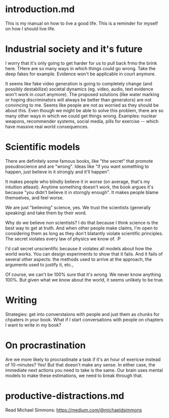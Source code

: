 # introduction.md

This is my manual on how to live a good life. This is a reminder for myself on how I should live life. 


# Industrial society and it's future

I worry that it's only going to get harder for us to pull back frmo the brink here. THere are so many ways in which things could go wrong. Take the deep fakes for example. Evidence won't be applicable in court anymore.

It seems like fake video generation is going to completely change (and possibly destabilize) societal dynamics (eg. video, audio, text evidence won't work in court anymore). The proposed solutions (like water marking or hoping discriminators will always be better than generators) are not convincing to me. Seems like people are not as worried as they should be about this. Even though we might be able to solve this problem, there are so many other ways in which we could get things wrong. Examples: nuclear weapons, recommender systems, social media, pills for exercise -- which have massive real world consequences. 

# Scientific models

There are definitely some famous books, like "the secret" that promote pseudoscience and are "wrong". Ideas like "if you want something to happen, just believe in it strongly and it'll happen". 

It makes people who blindly believe it in worse (on average, that's my intuition atleast). Anytime something doesn't work, the book argues it's because "you didn't believe it in storngly enough". It makes people blame themselves, and feel worse.

We are just "believing" science, yes. We trust the scientists (generally speaking) and take them by their word.

Why do we believe non scientists? I do that because I think science is the best way to get at truth. And when other people make claims, I'm open to considering them as long as they don't blatantly violate scientific principles. The secret violates every law of physics we know of. :P

I'd call secret unscientific because it violates all models about how the world works. You can design experiments to show that it fails. And it fails of several other aspects: the methods used to arrive at the approach, the arguments used to justify it, etc.,

Of course, we can't be 100% sure that it's wrong. We never know anything 100%. But given what we know about the world, it seems unlikely to be true.

# Writing

Strategies: get into converstaions with people and just them as chunks for chpaters in your book.
What if I start conversations with people on chapters I want to write in my book?

# On procrastination

Are we more likely to procrastinate a task if it's an hour of exericse instead of 10-minutes? Yes! But that doesn't make any sense. In either case, the immediate next actions you need to take is the same. Our brain uses mental models to make these estimations, we need to break through that.

# productive-distractions.md

Read Michael Simmons: https://medium.com/@michaeldsimmons

